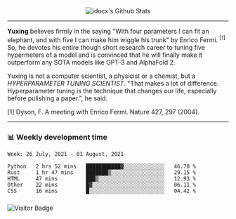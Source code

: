 <div align="center">
    <img align="center" src="https://github-readme-stats.vercel.app/api?username=idocx&show_icons=true&count_private=true&hide_border=true" alt="idocx's Github Stats"></img>
</div>

---

**Yuxing** believes firmly in the saying "With four parameters I can fit an elephant, and with five I can make him wiggle his trunk" by Enrico Fermi. <sup>[1]</sup> So, he devotes his entire though short research career to tuning five hypermeters of a model and is convinced that he will finally make it outperform any SOTA models like GPT-3 and AlphaFold 2.

Yuxing is not a computer scientist, a physicist or a chemist, but a *HYPERPARAMETER TUNING SCIENTIST*. "That makes a lot of difference. Hyperparameter tuning is the technique that changes our life, especially before pulishing a paper.", he said.

[1] Dyson, F. A meeting with Enrico Fermi. Nature 427, 297 (2004).


---

### 📊 Weekly development time
<!--START_SECTION:waka-->
```text
Week: 26 July, 2021 - 01 August, 2021

Python   2 hrs 52 mins   ███████████▓░░░░░░░░░░░░░   46.70 % 
Rust     1 hr 47 mins    ███████▒░░░░░░░░░░░░░░░░░   29.15 % 
HTML     47 mins         ███▒░░░░░░░░░░░░░░░░░░░░░   12.93 % 
Other    22 mins         █▓░░░░░░░░░░░░░░░░░░░░░░░   06.11 % 
CSS      16 mins         █░░░░░░░░░░░░░░░░░░░░░░░░   04.42 % 
```
<!--END_SECTION:waka-->

### 

![Visitor Badge](https://visitor-badge.laobi.icu/badge?page_id=idocx.idocx)